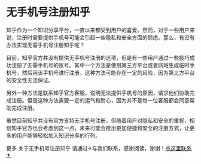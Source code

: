 # 无手机号注册知乎

知乎作为一个知识分享平台，一直以来都受到用户的喜爱。然而，对于一些用户来说，注册时需要提供手机号可能会引起一些隐私和安全方面的顾虑。那么，有没有办法实现无需手机号注册知乎呢？

目前，知乎官方并没有提供无手机号注册的选项，但是有一些用户通过一些技巧成功注册了无需手机号的账号。其中一个方法是使用第三方平台或者网站生成临时手机号，然后用该手机号进行注册。这种方法可能存在一定的风险，因为第三方平台的安全性无法保证。

另外一种方法是联系知乎官方客服，说明无法提供手机号的原因，请求他们协助完成注册。但是这种方法需要一定的运气和耐心，因为并不是每一位客服都会同意帮助完成注册。

虽然目前知乎并没有官方支持无手机号注册，但随着用户对隐私和安全的重视，相信知乎官方也会考虑到这一点，未来可能会推出更加便捷和安全的注册方式，让更多的用户能够轻松加入知识分享的行列。

更多 关于无手机号注册知乎 请通过✈与我们联系，感谢阅读，谢谢！[点这里联系✈](https://gg.k02.cc)